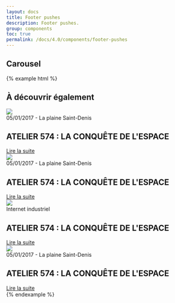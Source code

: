 ```yaml
---
layout: docs
title: Footer pushes
description: Footer pushes.
group: components
toc: true
permalink: /docs/4.0/components/footer-pushes
---
```


## Carousel

{% example html %}
<div class="bg-light">
  <div class="container gt-8 gb-5">
    <h2 class="h1 mb-5">À découvrir également</h2>
    <div class="swiper multi-slideshow" data-component="multi-slideshow">
      <div class="swiper-container" data-role="container">
        <div class="swiper-wrapper">
          <div class="swiper-slide">
            <div>
              <img class="w-100 mb-4 rounded" src="https://dummyimage.com/240x158/000/fff" />
              <div>
                <div class="text-sm text-uppercase mb-2">05/01/2017 - La plaine Saint-Denis</div>
                <h2 class="mb-3">ATELIER 574 : LA CONQUÊTE DE L'ESPACE</h2>
                <a href="#" class="btn btn-link">Lire la suite <i class="icons-arrow-next icons-size-x5 ml-2"></i></a>
              </div>
            </div>
          </div>
          <div class="swiper-slide">
            <div>
              <img class="w-100 mb-4 rounded" src="https://dummyimage.com/240x158/000/fff" />
              <div>
                <div class="text-sm text-uppercase mb-2">05/01/2017 - La plaine Saint-Denis</div>
                <h2 class="mb-3">ATELIER 574 : LA CONQUÊTE DE L'ESPACE</h2>
                <a href="#" class="btn btn-link">Lire la suite <i class="icons-arrow-next icons-size-x5 ml-2"></i></a>
              </div>
            </div>
          </div>
          <div class="swiper-slide">
            <div>
              <img class="w-100 mb-4 rounded" src="https://dummyimage.com/240x158/000/fff" />
              <div>
                <div class="text-sm text-uppercase text-primary font-weight-medium mb-2">Internet industriel</div>
                <h2 class="mb-3">ATELIER 574 : LA CONQUÊTE DE L'ESPACE</h2>
                <a href="#" class="btn btn-link">Lire la suite <i class="icons-arrow-next icons-size-x5 ml-2"></i></a>
              </div>
            </div>
          </div>
          <div class="swiper-slide">
            <div>
              <img class="w-100 mb-4 rounded" src="https://dummyimage.com/240x158/000/fff" />
              <div>
                <div class="text-sm text-uppercase mb-2">05/01/2017 - La plaine Saint-Denis</div>
                <h2 class="mb-3">ATELIER 574 : LA CONQUÊTE DE L'ESPACE</h2>
                <a href="#" class="btn btn-link">Lire la suite <i class="icons-arrow-next icons-size-x5 ml-2"></i></a>
              </div>
            </div>
          </div>            
        </div>
      </div>
      <div class="swiper-pagination gt-5" data-role="pagination"></div>
      <div class="swiper-buttons">
        <div class="swiper-button-prev" data-role="button-prev"><i class="icons-arrow-prev icons-size-x75"></i></div>
        <div class="swiper-button-next" data-role="button-next"><i class="icons-arrow-next icons-size-x75"></i></div>
      </div>
    </div>
  </div>
</div>
{% endexample %}
